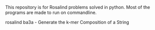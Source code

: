 This repository is for Rosalind problems solved in python.
Most of the programs are made to run on commandline.

rosalind ba3a - Generate the k-mer Composition of a String
